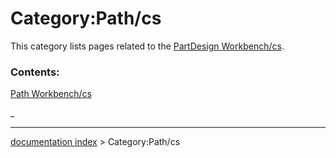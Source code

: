 # Category:Path/cs
This category lists pages related to the [PartDesign Workbench/cs](PartDesign_Workbench/cs.md).

### Contents:

[Path Workbench/cs](Path_Workbench/cs.md)

_

---
[documentation index](../README.md) > Category:Path/cs
